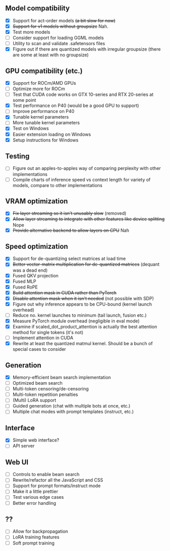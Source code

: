 ## Model compatibility

- [x] Support for act-order models ~~(a bit slow for now)~~
- [x] ~~Support for v1 models without groupsize~~ Nah.
- [x] Test more models
- [ ] Consider support for loading GGML models
- [ ] Utility to scan and validate .safetensors files
- [x] Figure out if there are quantized models with irregular groupsize (there are some at least with no groupsize)

## GPU compatibility (etc.)

- [x] Support for ROCm/AMD GPUs
- [ ] Optimize more for ROCm
- [ ] Test that CUDA code works on GTX 10-series and RTX 20-series at some point
- [x] Test performance on P40 (would be a good GPU to support)
- [ ] Improve performance on P40
- [x] Tunable kernel parameters
- [ ] More tunable kernel parameters
- [x] Test on Windows
- [x] Easier extension loading on Windows
- [x] Setup instructions for Windows

## Testing

- [ ] Figure out an apples-to-apples way of comparing perplexity with other implementations
- [ ] Compile charts of inference speed vs context length for variety of models, compare to other implementations

## VRAM optimization

- [x] ~~Fix layer streaming so it isn't unusably slow~~ (removed)
- [x] ~~Allow layer streaming to integrate with other features like device splitting~~ Nope
- [x] ~~Provide alternative backend to allow layers on CPU~~ Nah

## Speed optimization

- [x] Support for de-quantizing select matrices at load time
- [x] ~~Better vector-matrix multiplication for de-quantized matrices~~ (dequant was a dead end)
- [x] Fused QKV projection
- [x] Fused MLP
- [x] Fused RoPE
- [x] ~~Build attention mask in CUDA rather than PyTorch~~
- [x] ~~Disable attention mask when it isn't needed~~ (not possible with SDP)
- [x] Figure out why inference appears to be CPU-bound (kernel launch overhead)
- [ ] Reduce no. kernel launches to minimum (tail launch, fusion etc.)
- [x] Measure PyTorch module overhead (negligible in eval mode)
- [x] Examine if scaled_dot_product_attention is actually the best attention method for single tokens (it's not)
- [ ] Implement attention in CUDA
- [x] Rewrite at least the quantized matmul kernel. Should be a bunch of special cases to consider

## Generation

- [x] Memory-efficient beam search implementation
- [ ] Optimized beam search
- [ ] Multi-token censoring/de-censoring
- [ ] Multi-token repetition penalties
- [ ] (Multi) LoRA support
- [ ] Guided generation (chat with multiple bots at once, etc.)
- [ ] Multiple chat modes with prompt templates (instruct, etc.)

## Interface

- [x] Simple web interface?
- [ ] API server 

## Web UI

- [ ] Controls to enable beam search
- [ ] Rewrite/refactor all the JavaScript and CSS
- [ ] Support for prompt formats/instruct mode
- [ ] Make it a little prettier
- [ ] Test various edge cases
- [ ] Better error handling

## ??

- [ ] Allow for backpropagation
- [ ] LoRA training features
- [ ] Soft prompt training